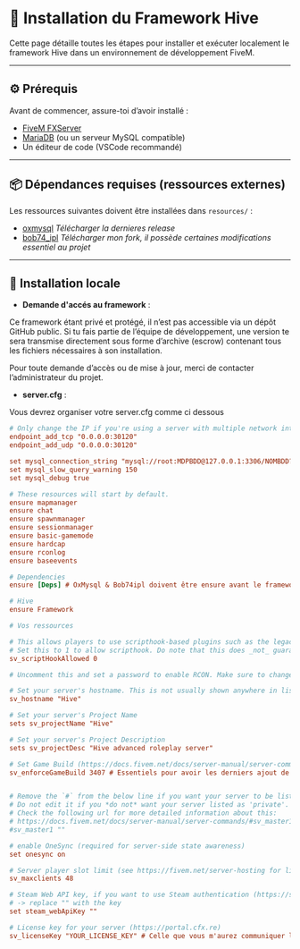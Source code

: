 # 🔧 Installation du Framework Hive

Cette page détaille toutes les étapes pour installer et exécuter localement le framework Hive dans un environnement de développement FiveM.

---

## ⚙️ Prérequis

Avant de commencer, assure-toi d’avoir installé :

- [FiveM FXServer](https://docs.fivem.net/docs/server-manual/setting-up-a-server/)
- [MariaDB](https://mariadb.org/) (ou un serveur MySQL compatible)
- Un éditeur de code (VSCode recommandé)

---

## 📦 Dépendances requises (ressources externes)

Les ressources suivantes doivent être installées dans `resources/` :

- [oxmysql](https://github.com/overextended/oxmysql/releases) *Télécharger la dernieres release*
- [bob74_ipl](https://github.com/DevSekai/bob74_ipl) *Télécharger mon fork, il possède certaines modifications essentiel au projet*

---

## 🧪 Installation locale

- **Demande d'accés au framework** :

Ce framework étant privé et protégé, il n’est pas accessible via un dépôt GitHub public.
Si tu fais partie de l’équipe de développement, une version te sera transmise directement sous forme d’archive (escrow) contenant tous les fichiers nécessaires à son installation.

Pour toute demande d’accès ou de mise à jour, merci de contacter l’administrateur du projet.

- **server.cfg** :

Vous devrez organiser votre server.cfg comme ci dessous
```cfg
# Only change the IP if you're using a server with multiple network interfaces, otherwise change the port only.
endpoint_add_tcp "0.0.0.0:30120"
endpoint_add_udp "0.0.0.0:30120"

set mysql_connection_string "mysql://root:MDPBDD@127.0.0.1:3306/NOMBDD?charset=utf8mb4"
set mysql_slow_query_warning 150
set mysql_debug true

# These resources will start by default.
ensure mapmanager
ensure chat
ensure spawnmanager
ensure sessionmanager
ensure basic-gamemode
ensure hardcap
ensure rconlog
ensure baseevents

# Dependencies
ensure [Deps] # OxMysql & Bob74ipl doivent être ensure avant le framework et ressource

# Hive
ensure Framework

# Vos ressources

# This allows players to use scripthook-based plugins such as the legacy Lambda Menu.
# Set this to 1 to allow scripthook. Do note that this does _not_ guarantee players won't be able to use external plugins.
sv_scriptHookAllowed 0

# Uncomment this and set a password to enable RCON. Make sure to change the password - it should look like set rcon_password "YOURPASSWORD"

# Set your server's hostname. This is not usually shown anywhere in listings.
sv_hostname "Hive"

# Set your server's Project Name
sets sv_projectName "Hive"

# Set your server's Project Description
sets sv_projectDesc "Hive advanced roleplay server"

# Set Game Build (https://docs.fivem.net/docs/server-manual/server-commands/#sv_enforcegamebuild-build)
sv_enforceGameBuild 3407 # Essentiels pour avoir les derniers ajout de GTA V


# Remove the `#` from the below line if you want your server to be listed as 'private' in the server browser.
# Do not edit it if you *do not* want your server listed as 'private'.
# Check the following url for more detailed information about this:
# https://docs.fivem.net/docs/server-manual/server-commands/#sv_master1-newvalue
#sv_master1 ""

# enable OneSync (required for server-side state awareness)
set onesync on

# Server player slot limit (see https://fivem.net/server-hosting for limits)
sv_maxclients 48

# Steam Web API key, if you want to use Steam authentication (https://steamcommunity.com/dev/apikey)
# -> replace "" with the key
set steam_webApiKey ""

# License key for your server (https://portal.cfx.re)
sv_licenseKey "YOUR_LICENSE_KEY" # Celle que vous m'aurez communiquer lors de la demande d'acces au framework
```